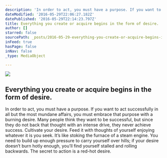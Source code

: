 ```yaml
---
description: 'In order to act, you must have a purpose. If you want to act successfully in all but the most mundane affairs, you must embrace that purpose with a burning desire. Many people think they want to be successful, but since they do not back that thought with an intense drive, they never achieve success. Cultivate your desire. Feed it with thoughts of yourself enjoying whatever it is you seek. It’s like stoking the furnace of a steam engine. You need to build up enough pressure to carry yourself over hills; if your desire doesn’t burn hotly enough, you’ll find yourself stalled and rolling backwards. The secret to action is a red-hot desire. '
dateModified: '2016-05-29T22:06:27.182Z'
datePublished: '2016-05-29T22:14:23.797Z'
title: Everything you create or acquire begins in the form of desire.
author: []
starred: false
sourcePath: _posts/2016-05-29-everything-you-create-or-acquire-begins-in-the-form-of-desir.md
inFeed: true
hasPage: false
inNav: false
_type: MediaObject

---
```

<article style=""><img src="https://the-grid-user-content.s3-us-west-2.amazonaws.com/4e46cc85-866f-4ebc-9fc4-245af32ac75d.jpg" /><h1>Everything you create or acquire begins in the form of desire.</h1><p>In order to act, you must have a purpose. If you want to act successfully in all but the most mundane affairs, you must embrace that purpose with a burning desire. Many people think they want to be successful, but since they do not back that thought with an intense drive, they never achieve success. Cultivate your desire. Feed it with thoughts of yourself enjoying whatever it is you seek. It’s like stoking the furnace of a steam engine. You need to build up enough pressure to carry yourself over hills; if your desire doesn’t burn hotly enough, you’ll find yourself stalled and rolling backwards. The secret to action is a red-hot desire. </p></article>